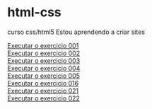 # html-css
 curso css/html5
    Estou aprendendo a criar sites

<a href="https://ph-palmito.github.io/html-css-Curso-em-video/exercicio/ex001/index.html"> Executar o exercicio 001 </a>
<br>
<a href="https://ph-palmito.github.io/html-css-Curso-em-video/exercicio/ex002/index.html"> Executar o exercicio 002 </a>
<br>
<a href="https://ph-palmito.github.io/html-css-Curso-em-video/exercicio/ex003/index.html"> Executar o exercicio 003 </a>
<br>
<a href="https://ph-palmito.github.io/html-css-Curso-em-video/exercicio/ex004/index.html"> Executar o exercicio 004 </a>
<br>
<a href="https://ph-palmito.github.io/html-css-Curso-em-video/exercicio/ex005/index.html"> Executar o exercicio 005 </a>
<br>
<a href="https://ph-palmito.github.io/html-css-Curso-em-video/exercicio/ex016/cor01.html"> Executar o exercicio 016 </a>
<br>
<a href="https://ph-palmito.github.io/html-css-Curso-em-video/exercicio/ex021/caixa02.html"> Executar o exercicio 021 </a>
<br>
<a href="https://ph-palmito.github.io/html-css-Curso-em-video/exercicio/ex22/index.html"> Executar o exercicio 022 </a>
